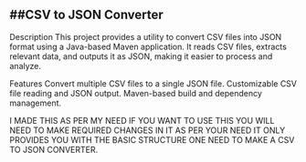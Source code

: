 ##CSV to JSON Converter
---
Description
This project provides a utility to convert CSV files into JSON format using a Java-based Maven application. It reads CSV files, extracts relevant data, and outputs it as JSON, making it easier to process and analyze.


Features
Convert multiple CSV files to a single JSON file.
Customizable CSV file reading and JSON output.
Maven-based build and dependency management.

I MADE THIS AS PER MY NEED IF YOU WANT TO USE THIS YOU WILL NEED TO MAKE REQUIRED CHANGES IN IT AS PER YOUR NEED IT ONLY PROVIDES YOU WITH THE BASIC STRUCTURE ONE NEED TO 
MAKE A CSV TO JSON CONVERTER.
